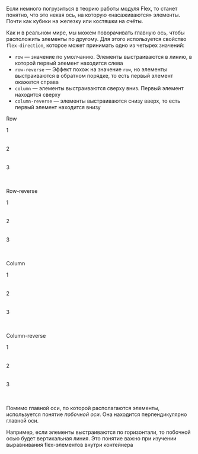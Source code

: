 Если немного погрузиться в теорию работы модуля Flex, то станет понятно, что это некая ось, на которую «насаживаются» элементы. Почти как кубики на железку или костяшки на счёты.

Как и в реальном мире, мы можем поворачивать главную ось, чтобы расположить элементы по другому. Для этого используется свойство `flex-direction`, которое может принимать одно из четырех значений:

* `row` — значение по умолчанию. Элементы выстраиваются в линию, в которой первый элемент находится слева
* `row-reverse` — Эффект похож на значение `row`, но элементы выстраиваются в обратном порядке, то есть первый элемент окажется справа
* `column` — элементы выстраиваются сверху вниз. Первый элемент находится сверху
* `column-reverse` — элементы выстраиваются снизу вверх, то есть первый элемент находится внизу

<div class="hexlet-basics-example my-3">
  <p class="h3">Row</p>
  <div class="d-flex mb-3">
    <div class="bg-primary" style="width: 50px; height: 50px">1</div>
    <div class="bg-danger" style="width: 50px; height: 50px">2</div>
    <div class="bg-success" style="width: 50px; height: 50px">3</div>
  </div>

  <p class="h3">Row-reverse</p>
  <div class="d-flex flex-row-reverse mb-3">
    <div class="bg-primary" style="width: 50px; height: 50px">1</div>
    <div class="bg-danger" style="width: 50px; height: 50px">2</div>
    <div class="bg-success" style="width: 50px; height: 50px">3</div>
  </div>

  <p class="h3">Column</p>
  <div class="d-flex flex-column mb-3">
    <div class="bg-primary" style="width: 50px; height: 50px">1</div>
    <div class="bg-danger" style="width: 50px; height: 50px">2</div>
    <div class="bg-success" style="width: 50px; height: 50px">3</div>
  </div>

  <p class="h3">Column-reverse</p>
  <div class="d-flex flex-column-reverse">
    <div class="bg-primary" style="width: 50px; height: 50px">1</div>
    <div class="bg-danger" style="width: 50px; height: 50px">2</div>
    <div class="bg-success" style="width: 50px; height: 50px">3</div>
  </div>
</div>

Помимо главной оси, по которой располагаются элементы, используется понятие _побочной оси_. Она находится перпендикулярно главной оси.

Например, если элементы выстраиваются по горизонтали, то побочной осью будет вертикальная линия. Это понятие важно при изучении выравнивания flex-элементов внутри контейнера
